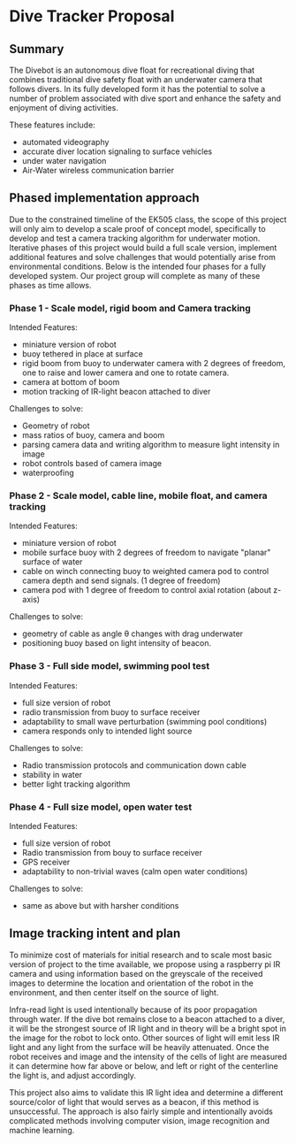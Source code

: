 # Dive Tracker Proposal

## Summary

The Divebot is an autonomous dive float for recreational diving that combines traditional dive safety float with an underwater camera that follows divers. In its fully developed form it has the potential to solve a number of problem associated with dive sport and enhance the safety and enjoyment of diving activities.

These features include:
- automated videography
- accurate diver location signaling to surface vehicles
- under water navigation
- Air-Water wireless communication barrier

## Phased implementation approach

Due to the constrained timeline of the EK505 class, the scope of this project will only aim to develop a scale proof of concept model, specifically to develop and test a camera tracking algorithm for underwater motion. Iterative phases of this project would build a full scale version, implement additional features and solve challenges that would potentially arise from environmental conditions. Below is the intended four phases for a fully developed system. Our project group will complete as many of these phases as time allows.

### Phase 1 - Scale model, rigid boom and Camera tracking

Intended Features:
  - miniature version of robot
  - buoy tethered in place at surface
  - rigid boom from buoy to underwater camera with 2 degrees of freedom, one to raise and lower camera and one to rotate camera.
  - camera at bottom of boom
  - motion tracking of IR-light beacon attached to diver

Challenges to solve:
  - Geometry of robot
  - mass ratios of buoy, camera and boom
  - parsing camera data and writing algorithm to measure light intensity in image
  - robot controls based of camera image
  - waterproofing

### Phase 2 - Scale model, cable line, mobile float, and camera tracking

Intended Features:
  - miniature version of robot
  - mobile surface buoy with 2 degrees of freedom to navigate "planar" surface of water
  - cable on winch connecting buoy to weighted camera pod to control camera depth and send signals. (1 degree of freedom)
  - camera pod with 1 degree of freedom to control axial rotation (about z-axis)

Challenges to solve:
  - geometry of cable as angle θ changes with drag underwater
  - positioning buoy based on light intensity of beacon.

### Phase 3 - Full side model, swimming pool test

Intended Features:
  - full size version of robot
  - radio transmission from buoy to surface receiver
  - adaptability to small wave perturbation (swimming pool conditions)
  - camera responds only to intended light source

Challenges to solve:
  - Radio transmission protocols and communication down cable
  - stability in water
  - better light tracking algorithm

### Phase 4 - Full size model, open water test

 Intended Features:
 - full size version of robot
 - Radio transmission from bouy to surface receiver
 - GPS receiver
 - adaptability to non-trivial waves (calm open water conditions)

 Challenges to solve:
   - same as above but with harsher conditions

## Image tracking intent and plan

To minimize cost of materials for initial research and to scale most basic version of project to the time available, we propose using a raspberry pi IR camera and using information based on the greyscale of the received images to determine the location and orientation of the robot in the environment, and then center itself on the source of light.

Infra-read light is used intentionally because of its poor propagation through water. If the dive bot remains close to a beacon attached to a diver, it will be the strongest source of IR light and in theory will be a bright spot in the image for the robot to lock onto. Other sources of light will emit less IR light and any light from the surface will be heavily attenuated. Once the robot receives and image and the intensity of the cells of light are measured it can determine how far above or below, and left or right of the centerline the light is, and adjust accordingly.

This project also aims to validate this IR light idea and determine a different source/color of light that would serves as a beacon, if this method is unsuccessful. The approach is also fairly simple and intentionally avoids complicated methods involving computer vision, image recognition and machine learning.    
